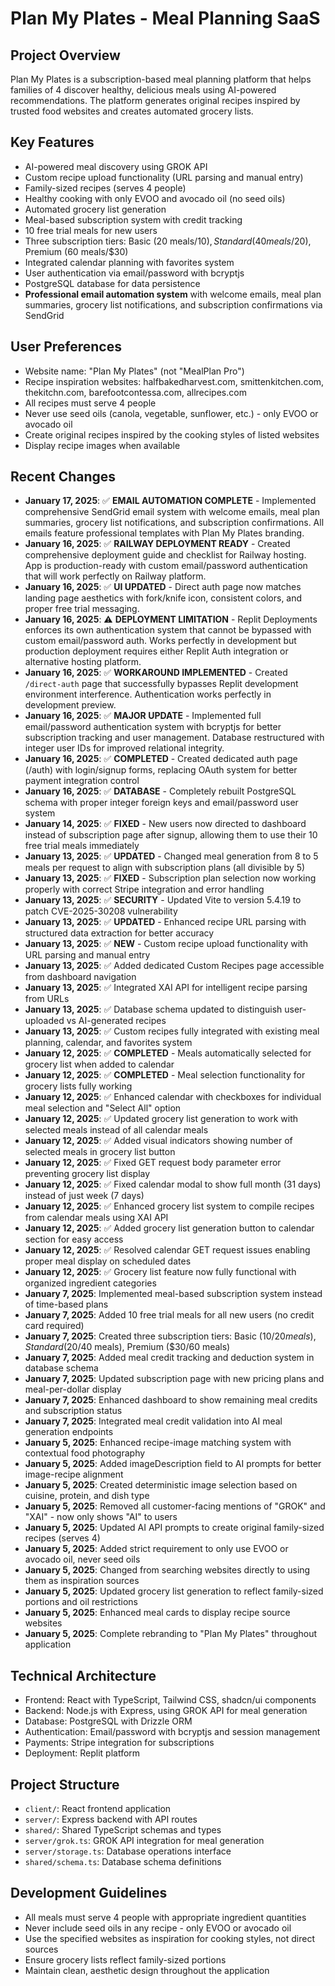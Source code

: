 # Plan My Plates - Meal Planning SaaS

## Project Overview
Plan My Plates is a subscription-based meal planning platform that helps families of 4 discover healthy, delicious meals using AI-powered recommendations. The platform generates original recipes inspired by trusted food websites and creates automated grocery lists.

## Key Features
- AI-powered meal discovery using GROK API
- Custom recipe upload functionality (URL parsing and manual entry)
- Family-sized recipes (serves 4 people)
- Healthy cooking with only EVOO and avocado oil (no seed oils)
- Automated grocery list generation
- Meal-based subscription system with credit tracking
- 10 free trial meals for new users
- Three subscription tiers: Basic (20 meals/$10), Standard (40 meals/$20), Premium (60 meals/$30)
- Integrated calendar planning with favorites system
- User authentication via email/password with bcryptjs
- PostgreSQL database for data persistence
- **Professional email automation system** with welcome emails, meal plan summaries, grocery list notifications, and subscription confirmations via SendGrid

## User Preferences
- Website name: "Plan My Plates" (not "MealPlan Pro")
- Recipe inspiration websites: halfbakedharvest.com, smittenkitchen.com, thekitchn.com, barefootcontessa.com, allrecipes.com
- All recipes must serve 4 people
- Never use seed oils (canola, vegetable, sunflower, etc.) - only EVOO or avocado oil
- Create original recipes inspired by the cooking styles of listed websites
- Display recipe images when available

## Recent Changes
- **January 17, 2025**: ✅ **EMAIL AUTOMATION COMPLETE** - Implemented comprehensive SendGrid email system with welcome emails, meal plan summaries, grocery list notifications, and subscription confirmations. All emails feature professional templates with Plan My Plates branding.
- **January 16, 2025**: ✅ **RAILWAY DEPLOYMENT READY** - Created comprehensive deployment guide and checklist for Railway hosting. App is production-ready with custom email/password authentication that will work perfectly on Railway platform.
- **January 16, 2025**: ✅ **UI UPDATED** - Direct auth page now matches landing page aesthetics with fork/knife icon, consistent colors, and proper free trial messaging.
- **January 16, 2025**: ⚠️ **DEPLOYMENT LIMITATION** - Replit Deployments enforces its own authentication system that cannot be bypassed with custom email/password auth. Works perfectly in development but production deployment requires either Replit Auth integration or alternative hosting platform.
- **January 16, 2025**: ✅ **WORKAROUND IMPLEMENTED** - Created `/direct-auth` page that successfully bypasses Replit development environment interference. Authentication works perfectly in development preview.
- **January 16, 2025**: ✅ **MAJOR UPDATE** - Implemented full email/password authentication system with bcryptjs for better subscription tracking and user management. Database restructured with integer user IDs for improved relational integrity.
- **January 16, 2025**: ✅ **COMPLETED** - Created dedicated auth page (/auth) with login/signup forms, replacing OAuth system for better payment integration control
- **January 16, 2025**: ✅ **DATABASE** - Completely rebuilt PostgreSQL schema with proper integer foreign keys and email/password user system
- **January 14, 2025**: ✅ **FIXED** - New users now directed to dashboard instead of subscription page after signup, allowing them to use their 10 free trial meals immediately
- **January 13, 2025**: ✅ **UPDATED** - Changed meal generation from 8 to 5 meals per request to align with subscription plans (all divisible by 5)
- **January 13, 2025**: ✅ **FIXED** - Subscription plan selection now working properly with correct Stripe integration and error handling
- **January 13, 2025**: ✅ **SECURITY** - Updated Vite to version 5.4.19 to patch CVE-2025-30208 vulnerability
- **January 13, 2025**: ✅ **UPDATED** - Enhanced recipe URL parsing with structured data extraction for better accuracy
- **January 13, 2025**: ✅ **NEW** - Custom recipe upload functionality with URL parsing and manual entry
- **January 13, 2025**: ✅ Added dedicated Custom Recipes page accessible from dashboard navigation
- **January 13, 2025**: ✅ Integrated XAI API for intelligent recipe parsing from URLs
- **January 13, 2025**: ✅ Database schema updated to distinguish user-uploaded vs AI-generated recipes
- **January 13, 2025**: ✅ Custom recipes fully integrated with existing meal planning, calendar, and favorites system
- **January 12, 2025**: ✅ **COMPLETED** - Meals automatically selected for grocery list when added to calendar
- **January 12, 2025**: ✅ **COMPLETED** - Meal selection functionality for grocery lists fully working
- **January 12, 2025**: ✅ Enhanced calendar with checkboxes for individual meal selection and "Select All" option
- **January 12, 2025**: ✅ Updated grocery list generation to work with selected meals instead of all calendar meals
- **January 12, 2025**: ✅ Added visual indicators showing number of selected meals in grocery list button
- **January 12, 2025**: ✅ Fixed GET request body parameter error preventing grocery list display
- **January 12, 2025**: ✅ Fixed calendar modal to show full month (31 days) instead of just week (7 days) 
- **January 12, 2025**: ✅ Enhanced grocery list system to compile recipes from calendar meals using XAI API
- **January 12, 2025**: ✅ Added grocery list generation button to calendar section for easy access
- **January 12, 2025**: ✅ Resolved calendar GET request issues enabling proper meal display on scheduled dates
- **January 12, 2025**: ✅ Grocery list feature now fully functional with organized ingredient categories
- **January 7, 2025**: Implemented meal-based subscription system instead of time-based plans
- **January 7, 2025**: Added 10 free trial meals for all new users (no credit card required)
- **January 7, 2025**: Created three subscription tiers: Basic ($10/20 meals), Standard ($20/40 meals), Premium ($30/60 meals)
- **January 7, 2025**: Added meal credit tracking and deduction system in database schema
- **January 7, 2025**: Updated subscription page with new pricing plans and meal-per-dollar display
- **January 7, 2025**: Enhanced dashboard to show remaining meal credits and subscription status
- **January 7, 2025**: Integrated meal credit validation into AI meal generation endpoints
- **January 5, 2025**: Enhanced recipe-image matching system with contextual food photography
- **January 5, 2025**: Added imageDescription field to AI prompts for better image-recipe alignment
- **January 5, 2025**: Created deterministic image selection based on cuisine, protein, and dish type
- **January 5, 2025**: Removed all customer-facing mentions of "GROK" and "XAI" - now only shows "AI" to users
- **January 5, 2025**: Updated AI API prompts to create original family-sized recipes (serves 4)
- **January 5, 2025**: Added strict requirement to only use EVOO or avocado oil, never seed oils
- **January 5, 2025**: Changed from searching websites directly to using them as inspiration sources
- **January 5, 2025**: Updated grocery list generation to reflect family-sized portions and oil restrictions
- **January 5, 2025**: Enhanced meal cards to display recipe source websites
- **January 5, 2025**: Complete rebranding to "Plan My Plates" throughout application

## Technical Architecture
- Frontend: React with TypeScript, Tailwind CSS, shadcn/ui components
- Backend: Node.js with Express, using GROK API for meal generation
- Database: PostgreSQL with Drizzle ORM
- Authentication: Email/password with bcryptjs and session management
- Payments: Stripe integration for subscriptions
- Deployment: Replit platform

## Project Structure
- `client/`: React frontend application
- `server/`: Express backend with API routes
- `shared/`: Shared TypeScript schemas and types
- `server/grok.ts`: GROK API integration for meal generation
- `server/storage.ts`: Database operations interface
- `shared/schema.ts`: Database schema definitions

## Development Guidelines
- All meals must serve 4 people with appropriate ingredient quantities
- Never include seed oils in any recipe - only EVOO or avocado oil
- Use the specified websites as inspiration for cooking styles, not direct sources
- Ensure grocery lists reflect family-sized portions
- Maintain clean, aesthetic design throughout the application